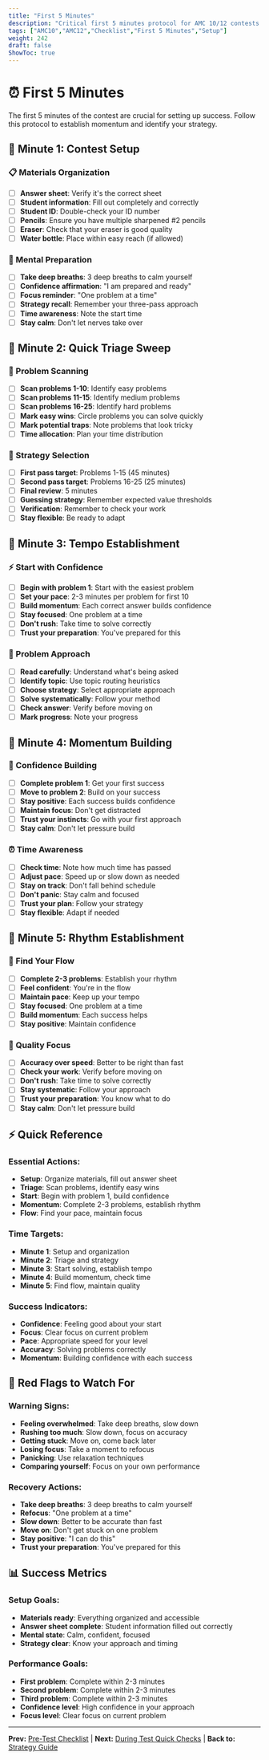 ```yaml
---
title: "First 5 Minutes"
description: "Critical first 5 minutes protocol for AMC 10/12 contests including setup, triage sweep, and tempo establishment."
tags: ["AMC10","AMC12","Checklist","First 5 Minutes","Setup"]
weight: 242
draft: false
ShowToc: true
---
```


# ⏰ First 5 Minutes

The first 5 minutes of the contest are crucial for setting up success. Follow this protocol to establish momentum and identify your strategy.

## 🎯 Minute 1: Contest Setup

### 📋 Materials Organization
- [ ] **Answer sheet**: Verify it's the correct sheet
- [ ] **Student information**: Fill out completely and correctly
- [ ] **Student ID**: Double-check your ID number
- [ ] **Pencils**: Ensure you have multiple sharpened #2 pencils
- [ ] **Eraser**: Check that your eraser is good quality
- [ ] **Water bottle**: Place within easy reach (if allowed)

### 🧠 Mental Preparation
- [ ] **Take deep breaths**: 3 deep breaths to calm yourself
- [ ] **Confidence affirmation**: "I am prepared and ready"
- [ ] **Focus reminder**: "One problem at a time"
- [ ] **Strategy recall**: Remember your three-pass approach
- [ ] **Time awareness**: Note the start time
- [ ] **Stay calm**: Don't let nerves take over

## 🎯 Minute 2: Quick Triage Sweep

### 👀 Problem Scanning
- [ ] **Scan problems 1-10**: Identify easy problems
- [ ] **Scan problems 11-15**: Identify medium problems
- [ ] **Scan problems 16-25**: Identify hard problems
- [ ] **Mark easy wins**: Circle problems you can solve quickly
- [ ] **Mark potential traps**: Note problems that look tricky
- [ ] **Time allocation**: Plan your time distribution

### 🎯 Strategy Selection
- [ ] **First pass target**: Problems 1-15 (45 minutes)
- [ ] **Second pass target**: Problems 16-25 (25 minutes)
- [ ] **Final review**: 5 minutes
- [ ] **Guessing strategy**: Remember expected value thresholds
- [ ] **Verification**: Remember to check your work
- [ ] **Stay flexible**: Be ready to adapt

## 🎯 Minute 3: Tempo Establishment

### ⚡ Start with Confidence
- [ ] **Begin with problem 1**: Start with the easiest problem
- [ ] **Set your pace**: 2-3 minutes per problem for first 10
- [ ] **Build momentum**: Each correct answer builds confidence
- [ ] **Stay focused**: One problem at a time
- [ ] **Don't rush**: Take time to solve correctly
- [ ] **Trust your preparation**: You've prepared for this

### 🎯 Problem Approach
- [ ] **Read carefully**: Understand what's being asked
- [ ] **Identify topic**: Use topic routing heuristics
- [ ] **Choose strategy**: Select appropriate approach
- [ ] **Solve systematically**: Follow your method
- [ ] **Check answer**: Verify before moving on
- [ ] **Mark progress**: Note your progress

## 🎯 Minute 4: Momentum Building

### 🚀 Confidence Building
- [ ] **Complete problem 1**: Get your first success
- [ ] **Move to problem 2**: Build on your success
- [ ] **Stay positive**: Each success builds confidence
- [ ] **Maintain focus**: Don't get distracted
- [ ] **Trust your instincts**: Go with your first approach
- [ ] **Stay calm**: Don't let pressure build

### ⏰ Time Awareness
- [ ] **Check time**: Note how much time has passed
- [ ] **Adjust pace**: Speed up or slow down as needed
- [ ] **Stay on track**: Don't fall behind schedule
- [ ] **Don't panic**: Stay calm and focused
- [ ] **Trust your plan**: Follow your strategy
- [ ] **Stay flexible**: Adapt if needed

## 🎯 Minute 5: Rhythm Establishment

### 🎵 Find Your Flow
- [ ] **Complete 2-3 problems**: Establish your rhythm
- [ ] **Feel confident**: You're in the flow
- [ ] **Maintain pace**: Keep up your tempo
- [ ] **Stay focused**: One problem at a time
- [ ] **Build momentum**: Each success helps
- [ ] **Stay positive**: Maintain confidence

### 🎯 Quality Focus
- [ ] **Accuracy over speed**: Better to be right than fast
- [ ] **Check your work**: Verify before moving on
- [ ] **Don't rush**: Take time to solve correctly
- [ ] **Stay systematic**: Follow your approach
- [ ] **Trust your preparation**: You know what to do
- [ ] **Stay calm**: Don't let pressure build

## ⚡ Quick Reference

### Essential Actions:
- **Setup**: Organize materials, fill out answer sheet
- **Triage**: Scan problems, identify easy wins
- **Start**: Begin with problem 1, build confidence
- **Momentum**: Complete 2-3 problems, establish rhythm
- **Flow**: Find your pace, maintain focus

### Time Targets:
- **Minute 1**: Setup and organization
- **Minute 2**: Triage and strategy
- **Minute 3**: Start solving, establish tempo
- **Minute 4**: Build momentum, check time
- **Minute 5**: Find flow, maintain quality

### Success Indicators:
- **Confidence**: Feeling good about your start
- **Focus**: Clear focus on current problem
- **Pace**: Appropriate speed for your level
- **Accuracy**: Solving problems correctly
- **Momentum**: Building confidence with each success

## 🚨 Red Flags to Watch For

### Warning Signs:
- **Feeling overwhelmed**: Take deep breaths, slow down
- **Rushing too much**: Slow down, focus on accuracy
- **Getting stuck**: Move on, come back later
- **Losing focus**: Take a moment to refocus
- **Panicking**: Use relaxation techniques
- **Comparing yourself**: Focus on your own performance

### Recovery Actions:
- **Take deep breaths**: 3 deep breaths to calm yourself
- **Refocus**: "One problem at a time"
- **Slow down**: Better to be accurate than fast
- **Move on**: Don't get stuck on one problem
- **Stay positive**: "I can do this"
- **Trust your preparation**: You've prepared for this

## 📊 Success Metrics

### Setup Goals:
- **Materials ready**: Everything organized and accessible
- **Answer sheet complete**: Student information filled out correctly
- **Mental state**: Calm, confident, focused
- **Strategy clear**: Know your approach and timing

### Performance Goals:
- **First problem**: Complete within 2-3 minutes
- **Second problem**: Complete within 2-3 minutes
- **Third problem**: Complete within 2-3 minutes
- **Confidence level**: High confidence in your approach
- **Focus level**: Clear focus on current problem

---

**Prev:** [Pre-Test Checklist](pre-test-checklist) | **Next:** [During Test Quick Checks](during-test-quick-checks) | **Back to:** [Strategy Guide](../)
